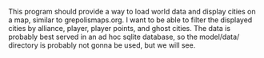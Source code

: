 This program should provide a way to load world data and display cities on a map, similar to grepolismaps.org. I want to be able to filter the displayed cities by alliance, player, player points, and ghost cities. The data is probably best served in an ad hoc sqlite database, so the model/data/ directory is probably not gonna be used, but we will see.



